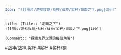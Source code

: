 ```yaml
---
Icon: "![[图片/游戏攻略/战神/战神/奖杯/湖面之下.png|30]]"
---
```

```ad-common-bronze-trophy
title: (Title:: "湖面之下")
![[图片/游戏攻略/战神/战神/奖杯/湖面之下.png|100]]

(Comment:: "探索九界之湖的每個角落")
```

#战神/战神/奖杯 #奖杯 #奖杯/铜
